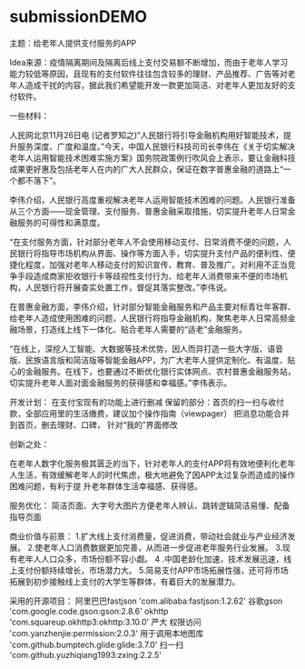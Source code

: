 # submissionDEMO

主题：给老年人提供支付服务的APP

Idea来源：疫情隔离期间及隔离后线上支付交易额不断增加，而由于老年人学习能力较低等原因，且现有的支付软件往往包含较多的理财、产品推荐、广告等对老年人造成干扰的内容，据此我们希望能开发一款更加简洁、对老年人更加友好的支付软件。

一些材料：

   人民网北京11月26日电 (记者罗知之)“人民银行将引导金融机构用好智能技术，提升服务深度、广度和温度。”今天，中国人民银行科技司司长李伟在《关于切实解决老年人运用智能技术困难实施方案》国务院政策例行吹风会上表示，要让金融科技成果更好惠及包括老年人在内的广大人民群众，保证在数字普惠金融的道路上“一个都不落下”。
  
  李伟介绍，人民银行高度重视解决老年人运用智能技术困难的问题。人民银行准备从三个方面——现金管理、支付服务、普惠金融采取措施，切实提升老年人日常金融服务的可得性和满意度。
   
   “在支付服务方面，针对部分老年人不会使用移动支付、日常消费不便的问题，人民银行将指导市场机构从界面、操作等方面入手，切实提升支付产品的便利性、便捷化程度，加强对老年人移动支付的知识宣传、教育、普及推广。对利用不正当竞争手段造成商家拒收银行卡等歧视性支付行为、给老年人消费带来不便的市场机构，人民银行将开展查实处置工作，督促其落实整改。”李伟说。
   
   在普惠金融方面，李伟介绍，针对部分智能金融服务和产品主要对标青壮年客群、给老年人造成使用困难的问题，人民银行将指导金融机构，聚焦老年人日常高频金融场景，打造线上线下一体化、贴合老年人需要的“适老”金融服务。
   
   “在线上，深挖人工智能、大数据等技术优势，因人而异打造一些大字版、语音版、民族语言版和简洁版等智能金融APP，为广大老年人提供定制化、有温度、贴心的金融服务。在线下，也要通过不断优化银行实体网点、农村普惠金融服务站，切实提升老年人面对面金融服务的获得感和幸福感。”李伟表示。
  

开发计划：
在支付宝现有的功能上进行删减
保留的部分：首页的扫一扫与收付款，全部应用里的生活缴费，建议加个操作指南（viewpager）
把消息功能合并到首页，删去理财、口碑，
针对“我的”界面修改

创新之处：

在老年人数字化服务极其匮乏的当下，针对老年人的支付APP将有效地便利化老年人生活，有效缓解老年人的时代焦虑，极大地避免了因APP太过复杂而造成的操作困难问题，有利于提
升老年群体生活幸福感、获得感。

服务优化：
简洁页面、大字号大图片方便老年人辨认、跳转逻辑简洁易懂、配备指导页面

商业价值与前景：
       1.扩大线上支付消费量，促进消费，带动社会就业与产业经济发展。
       2.使老年人口消费数据更加完善，从而进一步促进老年服务行业发展。
      3.现有老年人人口众多，市场份额不容小觑。
      4 .中国老龄化加速，技术发展迅速，线上支付份额持续增长，市场潜力大。
      5.简易支付APP市场拓展性强，还可将市场拓展到初步接触线上支付的大学生等群体，有着巨大的发展潜力。









采用的开源项目：
阿里巴巴fastjson 'com.alibaba:fastjson:1.2.62'
谷歌gson 'com.google.code.gson:gson:2.8.6'
okhttp 'com.squareup.okhttp3:okhttp:3.10.0'
严大 权限访问 'com.yanzhenjie:permission:2.0.3'
用于调用本地图库 'com.github.bumptech.glide:glide:3.7.0'
扫一扫 'com.github.yuzhiqiang1993:zxing:2.2.5'



